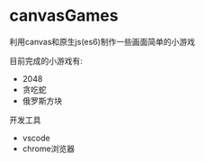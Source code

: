 # canvasGames
利用canvas和原生js(es6)制作一些画面简单的小游戏

目前完成的小游戏有:
* 2048
* 贪吃蛇
* 俄罗斯方块

开发工具
* vscode
* chrome浏览器
